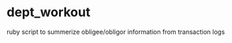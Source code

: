 dept_workout
============

ruby script to summerize obligee/obligor information from transaction logs
